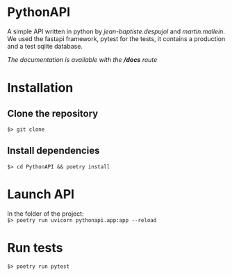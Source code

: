 # PythonAPI
A simple API written in python by _jean-baptiste.despujol_ and _martin.mallein_. \
We used the fastapi framework, pytest for the tests, it contains a production and a test sqlite database.

*The documentation is available with the **/docs** route*

# Installation
## Clone the repository
```$> git clone```
## Install dependencies
```$> cd PythonAPI && poetry install```

# Launch API
In the folder of the project: \
```$> poetry run uvicorn pythonapi.app:app --reload```

# Run tests
```$> poetry run pytest```
